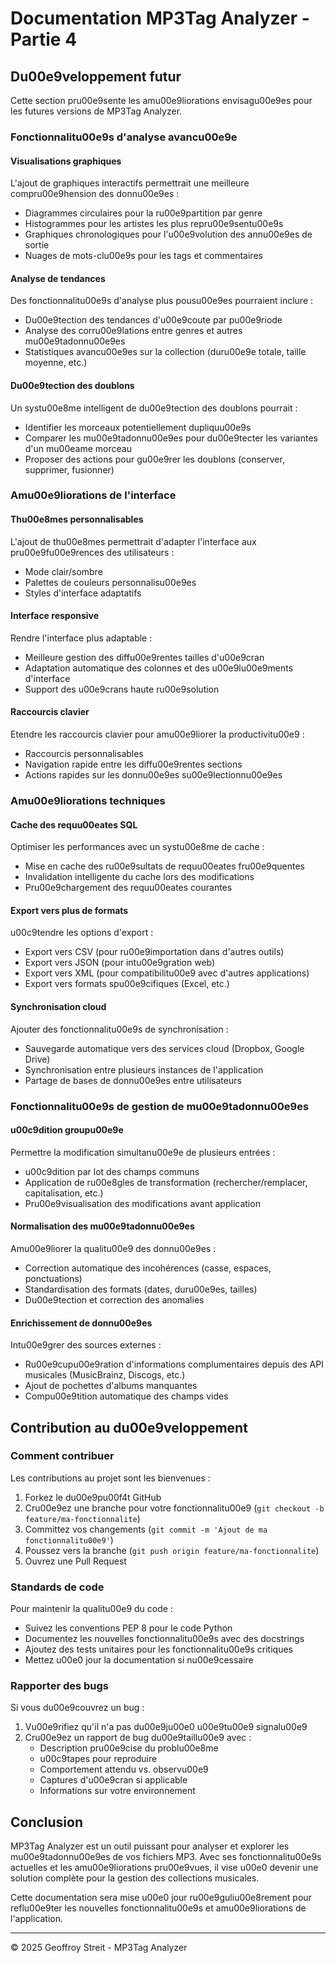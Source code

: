 # Documentation MP3Tag Analyzer - Partie 4

## Du00e9veloppement futur

Cette section pru00e9sente les amu00e9liorations envisagu00e9es pour les futures versions de MP3Tag Analyzer.

### Fonctionnalitu00e9s d'analyse avancu00e9e

#### Visualisations graphiques

L'ajout de graphiques interactifs permettrait une meilleure compru00e9hension des donnu00e9es :

- Diagrammes circulaires pour la ru00e9partition par genre
- Histogrammes pour les artistes les plus repru00e9sentu00e9s
- Graphiques chronologiques pour l'u00e9volution des annu00e9es de sortie
- Nuages de mots-clu00e9s pour les tags et commentaires

#### Analyse de tendances

Des fonctionnalitu00e9s d'analyse plus pousu00e9es pourraient inclure :

- Du00e9tection des tendances d'u00e9coute par pu00e9riode
- Analyse des corru00e9lations entre genres et autres mu00e9tadonnu00e9es
- Statistiques avancu00e9es sur la collection (duru00e9e totale, taille moyenne, etc.)

#### Du00e9tection des doublons

Un systu00e8me intelligent de du00e9tection des doublons pourrait :

- Identifier les morceaux potentiellement dupliquu00e9s
- Comparer les mu00e9tadonnu00e9es pour du00e9tecter les variantes d'un mu00eame morceau
- Proposer des actions pour gu00e9rer les doublons (conserver, supprimer, fusionner)

### Amu00e9liorations de l'interface

#### Thu00e8mes personnalisables

L'ajout de thu00e8mes permettrait d'adapter l'interface aux pru00e9fu00e9rences des utilisateurs :

- Mode clair/sombre
- Palettes de couleurs personnalisu00e9es
- Styles d'interface adaptatifs

#### Interface responsive

Rendre l'interface plus adaptable :

- Meilleure gestion des diffu00e9rentes tailles d'u00e9cran
- Adaptation automatique des colonnes et des u00e9lu00e9ments d'interface
- Support des u00e9crans haute ru00e9solution

#### Raccourcis clavier

Etendre les raccourcis clavier pour amu00e9liorer la productivitu00e9 :

- Raccourcis personnalisables
- Navigation rapide entre les diffu00e9rentes sections
- Actions rapides sur les donnu00e9es su00e9lectionnu00e9es

### Amu00e9liorations techniques

#### Cache des requu00eates SQL

Optimiser les performances avec un systu00e8me de cache :

- Mise en cache des ru00e9sultats de requu00eates fru00e9quentes
- Invalidation intelligente du cache lors des modifications
- Pru00e9chargement des requu00eates courantes

#### Export vers plus de formats

u00c9tendre les options d'export :

- Export vers CSV (pour ru00e9importation dans d'autres outils)
- Export vers JSON (pour intu00e9gration web)
- Export vers XML (pour compatibilitu00e9 avec d'autres applications)
- Export vers formats spu00e9cifiques (Excel, etc.)

#### Synchronisation cloud

Ajouter des fonctionnalitu00e9s de synchronisation :

- Sauvegarde automatique vers des services cloud (Dropbox, Google Drive)
- Synchronisation entre plusieurs instances de l'application
- Partage de bases de donnu00e9es entre utilisateurs

### Fonctionnalitu00e9s de gestion de mu00e9tadonnu00e9es

#### u00c9dition groupu00e9e

Permettre la modification simultanu00e9e de plusieurs entrées :

- u00c9dition par lot des champs communs
- Application de ru00e8gles de transformation (rechercher/remplacer, capitalisation, etc.)
- Pru00e9visualisation des modifications avant application

#### Normalisation des mu00e9tadonnu00e9es

Amu00e9liorer la qualitu00e9 des donnu00e9es :

- Correction automatique des incohérences (casse, espaces, ponctuations)
- Standardisation des formats (dates, duru00e9es, tailles)
- Du00e9tection et correction des anomalies

#### Enrichissement de donnu00e9es

Intu00e9grer des sources externes :

- Ru00e9cupu00e9ration d'informations complumentaires depuis des API musicales (MusicBrainz, Discogs, etc.)
- Ajout de pochettes d'albums manquantes
- Compu00e9tition automatique des champs vides

## Contribution au du00e9veloppement

### Comment contribuer

Les contributions au projet sont les bienvenues :

1. Forkez le du00e9pu00f4t GitHub
2. Cru00e9ez une branche pour votre fonctionnalitu00e9 (`git checkout -b feature/ma-fonctionnalite`)
3. Committez vos changements (`git commit -m 'Ajout de ma fonctionnalitu00e9'`)
4. Poussez vers la branche (`git push origin feature/ma-fonctionnalite`)
5. Ouvrez une Pull Request

### Standards de code

Pour maintenir la qualitu00e9 du code :

- Suivez les conventions PEP 8 pour le code Python
- Documentez les nouvelles fonctionnalitu00e9s avec des docstrings
- Ajoutez des tests unitaires pour les fonctionnalitu00e9s critiques
- Mettez u00e0 jour la documentation si nu00e9cessaire

### Rapporter des bugs

Si vous du00e9couvrez un bug :

1. Vu00e9rifiez qu'il n'a pas du00e9ju00e0 u00e9tu00e9 signalu00e9
2. Cru00e9ez un rapport de bug du00e9taillu00e9 avec :
   - Description pru00e9cise du problu00e8me
   - u00c9tapes pour reproduire
   - Comportement attendu vs. observu00e9
   - Captures d'u00e9cran si applicable
   - Informations sur votre environnement

## Conclusion

MP3Tag Analyzer est un outil puissant pour analyser et explorer les mu00e9tadonnu00e9es de vos fichiers MP3. Avec ses fonctionnalitu00e9s actuelles et les amu00e9liorations pru00e9vues, il vise u00e0 devenir une solution complète pour la gestion des collections musicales.

Cette documentation sera mise u00e0 jour ru00e9guliu00e8rement pour reflu00e9ter les nouvelles fonctionnalitu00e9s et amu00e9liorations de l'application.

---

© 2025 Geoffroy Streit - MP3Tag Analyzer
